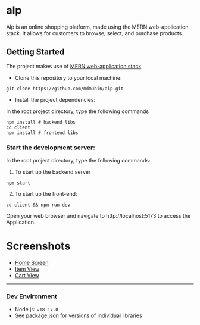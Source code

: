 # alp

Alp is an online shopping platform, made using the MERN web-application stack. It allows for customers to browse, select, and purchase products.

## Getting Started

The project makes use of [MERN web-application stack](https://www.mongodb.com/mern-stack).

* Clone this repository to your local machine:
```shell
git clone https://github.com/mdmubin/alp.git
```

* Install the project dependencies:

In the root project directory, type the following commands
```shell
npm install # backend libs
cd client
npm install # frontend libs
```

### Start the development server:

In the root project directory, type the following commands:

1. To start up the backend server
```shell
npm start
```

2. To start up the front-end:

```shell
cd client && npm run dev
```
Open your web browser and navigate to http://localhost:5173 to access the Application.


# Screenshots

* [Home Screen]()
* [Item View]()
* [Cart View]()

---

### Dev Environment
- Node.js:  `v18.17.0`
- See [package.json](https://github.com/mdmubin/alp/blob/main/package.json) for versions of individual libraries
